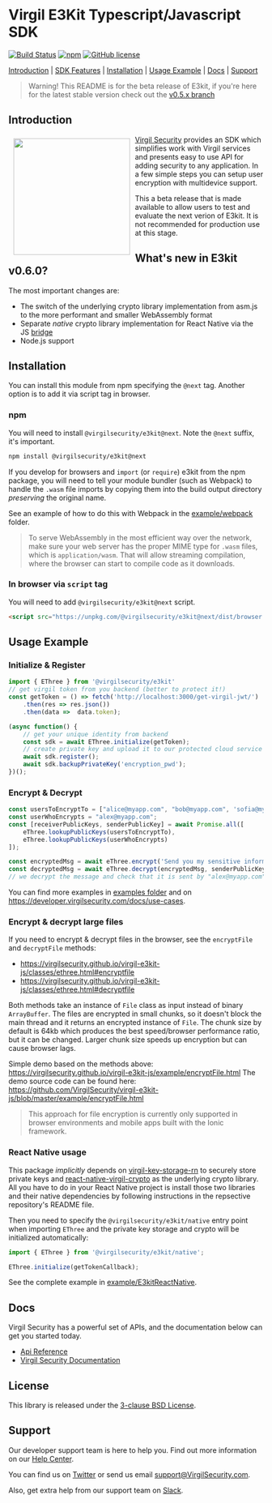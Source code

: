 # Virgil E3Kit Typescript/Javascript SDK

[![Build Status](https://travis-ci.com/VirgilSecurity/e3kit-js.svg?branch=master)](https://travis-ci.com/VirgilSecurity)
[![npm](https://img.shields.io/npm/v/@virgilsecurity/e3kit.svg)](https://www.npmjs.com/package/@virgilsecurity/e3kit)
[![GitHub license](https://img.shields.io/github/license/VirgilSecurity/e3kit-js.svg)](https://github.com/VirgilSecurity/virgil-e3kit-js/blob/master/LICENSE)

[Introduction](#introduction) | [SDK Features](#sdk-features) | [Installation](#installation) | [Usage Example](#usage-example) | [Docs](#docs) | [Support](#support)

> Warning! This README is for the beta release of E3kit, if you're here for the latest stable version check out the [v0.5.x branch](https://github.com/VirgilSecurity/virgil-e3kit-js/tree/v0.5.x)

## Introduction

<a href="https://developer.virgilsecurity.com/docs"><img width="230px" src="https://cdn.virgilsecurity.com/assets/images/github/logos/virgil-logo-red.png" align="left" hspace="10" vspace="6"></a> [Virgil Security](https://virgilsecurity.com) provides an SDK which simplifies work with Virgil services and presents easy to use API for adding security to any application. In a few simple steps you can setup user encryption with multidevice support.

This a beta release that is made available to allow users to test and evaluate the next verion of E3kit. It is not recommended for production use at this stage.

## What's new in E3kit v0.6.0?

The most important changes are:
- The switch of the underlying crypto library implementation from asm.js to the more performant and smaller WebAssembly format
- Separate _native_ crypto library implementation for React Native via the JS [bridge](https://github.com/VirgilSecurity/react-native-virgil-crypto)
- Node.js support

## Installation

You can install this module from npm specifying the `@next` tag. Another option is to add it via script tag in browser.

### npm
You will need to install `@virgilsecurity/e3kit@next`. Note the `@next` suffix, it's important.
```sh
npm install @virgilsecurity/e3kit@next
```

If you develop for browsers and `import` (or `require`) e3kit from the npm package, you will need to tell your module bundler (such as Webpack) to handle the `.wasm` file imports by copying them into the build output directory _preserving_ the original name.

See an example of how to do this with Webpack in the [example/webpack](example/webpack) folder.

> To serve WebAssembly in the most efficient way over the network, make sure your web server has the proper MIME type for `.wasm` files, which is `application/wasm`. That will allow streaming compilation, where the browser can start to compile code as it downloads.

### In browser via `script` tag
You will need to add `@virgilsecurity/e3kit@next` script.
```html
<script src="https://unpkg.com/@virgilsecurity/e3kit@next/dist/browser.umd.js"></script>
```

## Usage Example

### Initialize & Register

```js
import { EThree } from '@virgilsecurity/e3kit'
// get virgil token from you backend (better to protect it!)
const getToken = () => fetch('http://localhost:3000/get-virgil-jwt/')
    .then(res => res.json())
    .then(data =>  data.token);

(async function() {
    // get your unique identity from backend
    const sdk = await EThree.initialize(getToken);
    // create private key and upload it to our protected cloud service
    await sdk.register();
    await sdk.backupPrivateKey('encryption_pwd');
})();
```

### Encrypt & Decrypt

```js
const usersToEncryptTo = ["alice@myapp.com", "bob@myapp.com", 'sofia@myapp.com'];
const userWhoEncrypts = "alex@myapp.com";
const [receiverPublicKeys, senderPublicKey] = await Promise.all([
    eThree.lookupPublicKeys(usersToEncryptTo),
    eThree.lookupPublicKeys(userWhoEncrypts)
]);

const encryptedMsg = await eThree.encrypt('Send you my sensitive information!', receiversPublicKeys);
const decryptedMsg = await eThree.decrypt(encryptedMsg, senderPublicKey);
// we decrypt the message and check that it is sent by "alex@myapp.com"

```
You can find more examples in [examples folder](example) and on https://developer.virgilsecurity.com/docs/use-cases.


### Encrypt & decrypt large files

If you need to encrypt & decrypt files in the browser, see the `encryptFile` and `decryptFile` methods:
- https://virgilsecurity.github.io/virgil-e3kit-js/classes/ethree.html#encryptfile
- https://virgilsecurity.github.io/virgil-e3kit-js/classes/ethree.html#decryptfile

Both methods take an instance of `File` class as input instead of binary `ArrayBuffer`.
The files are encrypted in small chunks, so it doesn't block the main thread and it returns an encrypted instance of `File`. The chunk size by default is 64kb which produces the best speed/browser performance ratio, but it can be changed. Larger chunk size speeds up encryption but can cause browser lags.

Simple demo based on the methods above: https://virgilsecurity.github.io/virgil-e3kit-js/example/encryptFile.html
The demo source code can be found here: https://github.com/VirgilSecurity/virgil-e3kit-js/blob/master/example/encryptFile.html

> This approach for file encryption is currently only supported in browser environments and mobile apps built with the Ionic framework.


### React Native usage

This package _implicitly_ depends on [virgil-key-storage-rn](https://github.com/VirgilSecurity/virgil-key-storage-rn) to securely store private keys and [react-native-virgil-crypto](https://github.com/VirgilSecurity/react-native-virgil-crypto) as the underlying crypto library. All you have to do in your React Native project is install those two libraries and their native dependencies by following instructions in the repsective repository's README file.

Then you need to specify the `@virgilsecurity/e3kit/native` entry point when importing `EThree` and the private key storage and crypto will be initialized automatically:

```js
import { EThree } from '@virgilsecurity/e3kit/native';

EThree.initialize(getTokenCallback);
```

See the complete example in [example/E3kitReactNative](example/E3kitReactNative).

## Docs
Virgil Security has a powerful set of APIs, and the documentation below can get you started today.

* [Api Reference](https://virgilsecurity.github.io/virgil-e3kit-js/)
* [Virgil Security Documentation][_documentation]

## License
This library is released under the [3-clause BSD License](LICENSE).

## Support
Our developer support team is here to help you. Find out more information on our [Help Center](https://help.virgilsecurity.com).

You can find us on [Twitter](https://twitter.com/VirgilSecurity) or send us email support@VirgilSecurity.com.

Also, get extra help from our support team on [Slack](https://virgilsecurity.com/join-community).

[_virgil_crypto]: https://github.com/VirgilSecurity/virgil-crypto-javascript
[_virgil_sdk]: https://github.com/VirgilSecurity/virgil-sdk-javascript
[_documentation]: https://developer.virgilsecurity.com
